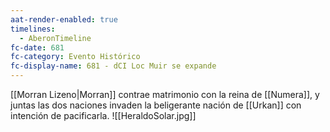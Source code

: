 ```yaml
---
aat-render-enabled: true
timelines:
  - AberonTimeline
fc-date: 681
fc-category: Evento Histórico
fc-display-name: 681 - dCI Loc Muir se expande
---
```

[[Morran Lizeno|Morran]] contrae matrimonio con la reina de [[Numera]], y juntas las dos naciones invaden la beligerante nación de [[Urkan]] con intención de pacificarla.
![[HeraldoSolar.jpg]]